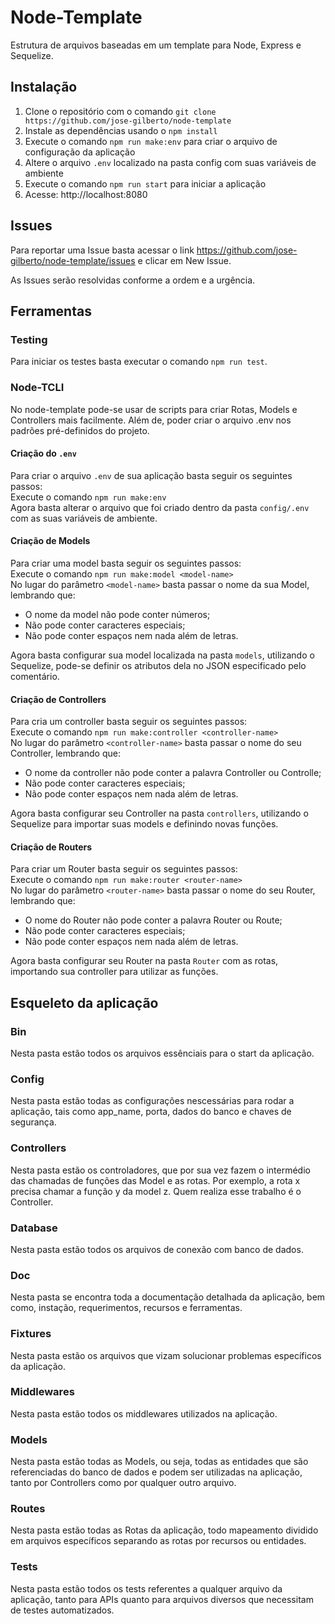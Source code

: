 
# Node-Template

Estrutura de arquivos baseadas em um template para Node, Express e Sequelize.

## Instalação

1. Clone o repositório com o comando `git clone https://github.com/jose-gilberto/node-template`
2. Instale as dependências usando o `npm install`
3. Execute o comando `npm run make:env` para criar o arquivo de configuração da aplicação
4. Altere o arquivo `.env` localizado na pasta config com suas variáveis de ambiente
5. Execute o comando `npm run start` para iniciar a aplicação
6. Acesse: http://localhost:8080

## Issues
Para reportar uma Issue basta acessar o link https://github.com/jose-gilberto/node-template/issues e clicar em New Issue.

As Issues serão resolvidas conforme a ordem e a urgência.

## Ferramentas

### Testing

Para iniciar os testes basta executar o comando `npm run test`.

### Node-TCLI

No node-template pode-se usar de scripts para criar Rotas, Models e Controllers mais facilmente. Além de, poder criar o arquivo .env nos padrões pré-definidos do projeto.

#### Criação do `.env`

Para criar o arquivo `.env` de sua aplicação basta seguir os seguintes passos:  
Execute o comando `npm run make:env`  
Agora basta alterar o arquivo que foi criado dentro da pasta `config/.env` com as suas variáveis de ambiente.

#### Criação de Models

Para criar uma model basta seguir os seguintes passos:  
Execute o comando `npm run make:model <model-name>`  
No lugar do parâmetro `<model-name>` basta passar o nome da sua Model, lembrando que:  
* O nome da model não pode conter números;
* Não pode conter caracteres especiais;
* Não pode conter espaços nem nada além de letras.


Agora basta configurar sua model localizada na pasta `models`, utilizando o Sequelize, pode-se definir os atributos dela no JSON especificado pelo comentário.

#### Criação de Controllers

Para cria um controller basta seguir os seguintes passos:  
Execute o comando `npm run make:controller <controller-name>`  
No lugar do parâmetro `<controller-name>` basta passar o nome do seu Controller, lembrando que:  
* O nome da controller não pode conter a palavra Controller ou Controlle;
* Não pode conter caracteres especiais;
* Não pode conter espaços nem nada além de letras.


Agora basta configurar seu Controller na pasta `controllers`, utilizando o Sequelize para importar suas models e definindo novas funções.

#### Criação de Routers

Para criar um Router basta seguir os seguintes passos:  
Execute o comando `npm run make:router <router-name>`  
No lugar do parâmetro `<router-name>` basta passar o nome do seu Router, lembrando que:  
* O nome do Router não pode conter a palavra Router ou Route;
* Não pode conter caracteres especiais;
* Não pode conter espaços nem nada além de letras.


Agora basta configurar seu Router na pasta `Router` com as rotas, importando sua controller para utilizar as funções.

## Esqueleto da aplicação

### Bin
Nesta pasta estão todos os arquivos essênciais para o start da aplicação.

### Config
Nesta pasta estão todas as configurações nescessárias para rodar a aplicação, tais como app_name, porta, dados do banco e chaves de segurança.

### Controllers
Nesta pasta estão os controladores, que por sua vez fazem o intermédio das chamadas de funções das Model e as rotas. Por exemplo, a rota x precisa chamar a função y da model z. Quem realiza esse trabalho é o Controller.

### Database
Nesta pasta estão todos os arquivos de conexão com banco de dados.

### Doc
Nesta pasta se encontra toda a documentação detalhada da aplicação, bem como, instação, requerimentos, recursos e ferramentas.

### Fixtures
Nesta pasta estão os arquivos que vizam solucionar problemas específicos da aplicação.

### Middlewares
Nesta pasta estão todos os middlewares utilizados na aplicação.

### Models
Nesta pasta estão todas as Models, ou seja, todas as entidades que são referenciadas do banco de dados e podem ser utilizadas na aplicação, tanto por Controllers como por qualquer outro arquivo.

### Routes
Nesta pasta estão todas as Rotas da aplicação, todo mapeamento dividido em arquivos específicos separando as rotas por recursos ou entidades.

### Tests
Nesta pasta estão todos os tests referentes a qualquer arquivo da aplicação, tanto para APIs quanto para arquivos diversos que necessitam de testes automatizados.